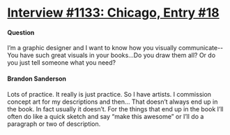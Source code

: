 # [Interview #1133: Chicago, Entry #18](https://www.theoryland.com/intvmain.php?i=1133#18)

#### Question

I’m a graphic designer and I want to know how you visually communicate-- You have such great visuals in your books...Do you draw them all? Or do you just tell someone what you need?

#### Brandon Sanderson

Lots of practice. It really is just practice.
So I have artists. I commission concept art for my descriptions and then… That doesn’t always end up in the book. In fact usually it doesn’t. For the things that end up in the book I’ll often do like a quick sketch and say “make this awesome” or I’ll do a paragraph or two of description.

